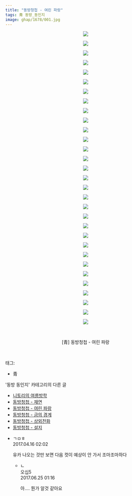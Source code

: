 ```yaml
---
title: "동방청첩 - 여린 파랑"
tags: 青 동방_동인지
image: ghap/1678/001.jpg
---
```

<div class="article">
<p style="text-align: center; clear: none; float: none;"><img src="{{ site.nasurl }}/ghap/1678/001.jpg"/></p>
<p style="text-align: center; clear: none; float: none;"><img src="{{ site.nasurl }}/ghap/1678/002.jpg"/></p>
<p style="text-align: center; clear: none; float: none;"><img src="{{ site.nasurl }}/ghap/1678/003.jpg"/></p>
<p style="text-align: center; clear: none; float: none;"><img src="{{ site.nasurl }}/ghap/1678/004.jpg"/></p>
<p style="text-align: center; clear: none; float: none;"><img src="{{ site.nasurl }}/ghap/1678/005.jpg"/></p>
<p style="text-align: center; clear: none; float: none;"><img src="{{ site.nasurl }}/ghap/1678/006.jpg"/></p>
<p style="text-align: center; clear: none; float: none;"><img src="{{ site.nasurl }}/ghap/1678/007.jpg"/></p>
<p style="text-align: center; clear: none; float: none;"><img src="{{ site.nasurl }}/ghap/1678/008.jpg"/></p>
<p style="text-align: center; clear: none; float: none;"><img src="{{ site.nasurl }}/ghap/1678/009.jpg"/></p>
<p style="text-align: center; clear: none; float: none;"><img src="{{ site.nasurl }}/ghap/1678/010.jpg"/></p>
<p style="text-align: center; clear: none; float: none;"><img src="{{ site.nasurl }}/ghap/1678/011.jpg"/></p>
<p style="text-align: center; clear: none; float: none;"><img src="{{ site.nasurl }}/ghap/1678/012.jpg"/></p>
<p style="text-align: center; clear: none; float: none;"><img src="{{ site.nasurl }}/ghap/1678/013.jpg"/></p>
<p style="text-align: center; clear: none; float: none;"><img src="{{ site.nasurl }}/ghap/1678/014.jpg"/></p>
<p style="text-align: center; clear: none; float: none;"><img src="{{ site.nasurl }}/ghap/1678/015.jpg"/></p>
<p style="text-align: center; clear: none; float: none;"><img src="{{ site.nasurl }}/ghap/1678/016.jpg"/></p>
<p style="text-align: center; clear: none; float: none;"><img src="{{ site.nasurl }}/ghap/1678/017.jpg"/></p>
<p style="text-align: center; clear: none; float: none;"><img src="{{ site.nasurl }}/ghap/1678/018.jpg"/></p>
<p style="text-align: center; clear: none; float: none;"><img src="{{ site.nasurl }}/ghap/1678/019.jpg"/></p>
<p style="text-align: center; clear: none; float: none;"><img src="{{ site.nasurl }}/ghap/1678/020.jpg"/></p>
<p style="text-align: center; clear: none; float: none;"><img src="{{ site.nasurl }}/ghap/1678/021.jpg"/></p>
<p style="text-align: center; clear: none; float: none;"><img src="{{ site.nasurl }}/ghap/1678/022.jpg"/></p>
<p style="text-align: center; clear: none; float: none;"><img src="{{ site.nasurl }}/ghap/1678/023.jpg"/></p>
<p style="text-align: center; clear: none; float: none;"><img src="{{ site.nasurl }}/ghap/1678/024.jpg"/></p>
<p style="text-align: center; clear: none; float: none;"><img src="{{ site.nasurl }}/ghap/1678/025.jpg"/></p>
<p style="text-align: center; clear: none; float: none;"><img src="{{ site.nasurl }}/ghap/1678/026.jpg"/></p>
<p style="text-align: center; clear: none; float: none;"><img src="{{ site.nasurl }}/ghap/1678/027.jpg"/></p>
<p style="text-align: center; clear: none; float: none;"><img src="{{ site.nasurl }}/ghap/1678/028.jpg"/></p>
<p style="text-align: center; clear: none; float: none;"><img src="{{ site.nasurl }}/ghap/1678/029.jpg"/></p>
<p style="text-align: center; clear: none; float: none;"><img src="{{ site.nasurl }}/ghap/1678/030.jpg"/></p>
<p style="text-align: center; clear: none; float: none;"><img src="{{ site.nasurl }}/ghap/1678/031.jpg"/></p>
<p style="text-align: center; clear: none; float: none;"><br/></p>
<p style="text-align: center; clear: none; float: none;">[青] 동방청첩 - 여린 파랑</p>
<p><br/></p>
</div><div class="tagTrail">
<p>태그: </p>
<ul>
<li>青</li>
</ul>
</div><div class="another">
<p>'동방 동인지' 카테고리의 다른 글</p>
<ul>
<li><a href="/2016-08-18-ghap_1680">니토리의 여름방학</a></li>
<li><a href="/2016-08-18-ghap_1679">동방청첩 - 재연</a></li>
<li><a href="/2016-08-18-ghap_1678">동방청첩 - 여린 파랑</a></li>
<li><a href="/2016-08-18-ghap_1677">동방청첩 - 금의 경계</a></li>
<li><a href="/2016-08-18-ghap_1676">동방청첩 - 상외전화</a></li>
<li><a href="/2016-08-18-ghap_1675">동방청첩 - 설지</a></li>
</ul>
</div><div class="cb_module cb_fluid">
<div class="cb_wrt cb_profile">
<div class="comment">
<ul>
<li class="cb_thumb_off" id="comment14966200">
<div class="cb_comment_area">
<div class="cb_info_area">
<div class="cb_section">
<span class="cb_nick_name">ㄱㅁㅎ</span>
</div>
<div class="cb_section">
<span class="cb_date">2017.04.16 02:02 </span>
</div>
</div>
<div class="cb_dsc_comment">
<p class="cb_dsc">
											유카 나오는 것만 보면 다음 컷이 예상이 안 가서 조마조마하다
										</p>
</div>
<ul>
<li class="cb_thumb_off" id="comment15021874">
<span class="cb_bu_subnode">ㄴ</span>
<div class="cb_comment_area">
<div class="cb_info_area">
<div class="cb_section">
<span class="cb_nick_name">오십5</span>
</div>
<div class="cb_section">
<span class="cb_date">2017.06.25 01:16 </span>
</div>
</div>
<div class="cb_dsc_comment">
<p class="cb_dsc">
																아.... 뭔가 알것 같아요
															</p>
</div>
</div>
</li>
</ul>
</div></li>
</ul>
</div>
</div><!-- commentList close -->
</div>